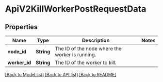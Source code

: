 # ApiV2KillWorkerPostRequestData

## Properties

Name | Type | Description | Notes
------------ | ------------- | ------------- | -------------
**node_id** | **String** | The ID of the node where the worker is running. | 
**worker_id** | **String** | The ID of the worker to kill. | 

[[Back to Model list]](../README.md#documentation-for-models) [[Back to API list]](../README.md#documentation-for-api-endpoints) [[Back to README]](../README.md)


